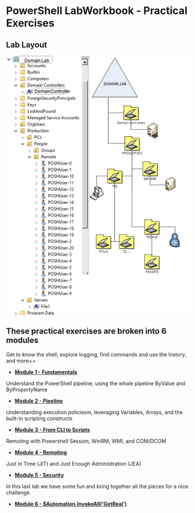 # PowerShell LabWorkbook - Practical Exercises

## Lab Layout

![Layout](./src/01-PoshLabOverview.png?raw=true)

## These practical exercises are broken into 6 modules

Get to know the shell, explore logging, find commands and use the history, and more++

* [**Module 1 - Fundamentals**](./Module1.md)

Understand the PowerShell pipeline, using the whole pipeline ByValue and ByPropertyName

* [**Module 2 - Pipeline**](./Module2.md)

Understanding execution policiesm, leveraging Variables, Arrays, and the built-in scripting constructs

* [**Module 3 - From CLI to Scripts**](./Module3.md)

Remoting with Powershell Session, WinRM, WMI, and COM/DCOM

* [**Module 4 - Remoting**](./Module4.md)

Just in Time (JIT) and Just Enough Administration (JEA)

* [**Module 5 - Security**](./Module5.md)

In this last lab we have some fun and bring together all the pieces for a nice challenge.

* [**Module 6 - $Automation.InvokeAll('GetReal')**](./Module6.md)
